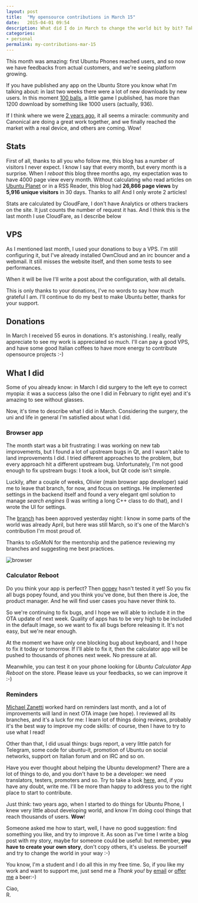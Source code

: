 ```yaml
---
layout: post
title:  "My opensource contributions in March 15"
date:   2015-04-01 09:54
description: What did I do in March to change the world bit by bit? Take a look!
categories:
- personal
permalink: my-contributions-mar-15
---
```


This month was amazing: first Ubuntu Phones reached users, and so now we have
feedbacks from actual customers, and we're seeing platform growing.

If you have published any app on the Ubuntu Store you know what I'm talking
about: in last two weeks there were a lot of new downloads by new users. In this
moment [100 balls][100balls], a little game I published, has more than 1200
download by something like 1000 users (actually, 936).

If I think where we were [2 years ago][years], it all seems a miracle: community
and Canonical are doing a great work together, and we finally reached the market
with a real device, and others are coming. Wow!

## Stats

First of all, thanks to all you who follow me, this blog has a number of
visitors I never expect. I know I say that every month, but every month is a
surprise. When I *reboot* this blog three months ago, my expectation was to have
4000 page view every month.  Without calculating who read articles on [Ubuntu
Planet][planet] or in a RSS Reader, this blog had **26,866 page views** by
**5,916  unique visitors** in 30 days. Thanks to all! And I only wrote 2
articles!

Stats are calculated by CloudFare, I don't have Analytics or others trackers on
the site. It just counts the number of request it has. And I think this is the
last month I use CloudFare, as I describe below

## VPS

As I mentioned last month, I used your donations to buy a VPS. I'm still
configuring it, but I've already installed OwnCloud and an irc bouncer and a
webmail. It still misses the website itself, and then some tests to see
performances.

When it will be live I'll write a post about the configuration, with all
details.

This is only thanks to your donations, I've no words to say how much grateful I
am. I'll continue to do my best to make Ubuntu better, thanks for your support.

## Donations

In March I received 55 euros in donations. It's astonishing. I really, really
appreciate to see my work is appreciated so much. I'll can pay a good VPS, and
have some good Italian coffees to have more energy to contribute opensource
projects :-)

## What I did

Some of you already know: in March I did surgery to the left eye to correct
myopia: it was a success (also the one I did in February to right eye) and it's
amazing to see without glasses.

Now, it's time to describe what I did in March. Considering the surgery, the uni
and life in general I'm satisfied about what I did.

### Browser app

The month start was a bit frustrating: I was working on new tab improvements,
but I found a lot of upstream bugs in Qt, and I wasn't able to land improvements
I did. I tried different approaches to the problem, but every approach hit a
different upstream bug. Unfortunately, I'm not good enough to fix upstream bugs:
I took a look, but Qt code isn't simple.

Luckily, after a couple of weeks, Olivier (main browser app developer) said me
to leave that branch, for now, and focus on settings. He implemented settings in
the backend itself and found a very elegant qml solution to manage *search
engines* (I was writing a long C++ class to do that), and I wrote the UI for
settings.

The [branch][branch] has been approved yesterday night: I know in some parts of
the world was already April, but here was still March, so it's one of the
March's contribution I'm most proud of.

Thanks to oSoMoN for the mentorship and the patience reviewing my branches and
suggesting me best practices.

![browser][browser]

### Calculator Reboot

Do you think your app is perfect? Then [popey][popey] hasn't tested it yet! So
you fix all bugs popey found, and you think you've done, but then there is Joe,
the product manager. And he will find user cases you have never think to.

So we're continuing to fix bugs, and I hope we will able to include it in the
OTA update of next week. Quality of apps has to be very high to be included in
the default image, so we want to fix all bugs before releasing it. It's not
easy, but we're near enough.

At the moment we have only one blocking bug about keyboard, and I hope to fix
it today or tomorrow. If I'll able to fix it, then the calculator app will be
pushed to thousands of phones next week. No pressure at all.

Meanwhile, you can test it on your phone looking for *Ubuntu Calculator App
Reboot* on the store.  Please leave us your feedbacks, so we can improve it :-)

### Reminders

[Michael Zanetti][mzanetti] worked hard on reminders last month, and a lot of improvements
will land in next OTA image (we hope). I reviewed all its branches, and it's a
luck for me: I learn lot of things doing reviews, probably it's the best way to
improve my code skills: of course, then I have to try to use what I read!

Other than that, I did usual things: bugs report, a very little patch for
Telegram, some code for ubuntu-it, promotion of Ubuntu on social networks,
support on Italian forum and on IRC and so on.

Have you ever thought about helping the Ubuntu development? There are a lot of
things to do, and you don't have to be a developer: we need translators,
testers, promoters and so. Try to take a look [here][community], and, if you
have any doubt, write me. I'll be more than happy to address you to the right
place to start to contribute.

Just think: two years ago, when I started to do things for Ubuntu Phone, I knew
very little about developing world, and know I'm doing cool things that reach
thousands of users. **Wow**!

Someone asked me how to start, well, I have no good suggestion: find something
you like, and try to improve it. As soon as I've time I write a blog post with
my story, maybe for someone could be useful: but remember, **you have to create
your own story**, don't copy others, it's useless. Be yourself and try to change
the world in your way :-)

You know, I'm a student and I do all this in my free time. So, if you like my
work and want to support me, just send me a *Thank you!* by
[email](mailto:riccardo@rpadovani.com) or [offer me][donation] a beer:-)

Ciao,<br/>
R.

[100balls]: https://appstore.bhdouglass.com/app/com.ubuntu.developer.rpadovani.100balls
[years]: http://rpadovani.com/two-years-later/
[branch]: https://code.launchpad.net/~rpadovani/webbrowser-app/settings-page/+merge/253975
[planet]: http://planet.ubuntu.com
[donation]: http://rpadovani.com/donations/
[browser]: http://img.rpadovani.com/posts/ubuntuSettings.png
[community]: http://community.ubuntu.com/contribute/
[popey]: http://popey.com/
[mzanetti]: http://notyetthere.org/
